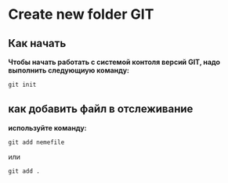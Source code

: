 # Create new folder GIT

## Как начать
**Чтобы начать работать с системой контоля версий GIT, надо выполнить следующиую команду:**
```cs
git init
```
## как добавить файл в отслеживание ##
**используйте команду:**

```
git add nemefile
```
или 
```
git add .
```